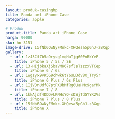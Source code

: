 ```yaml
---
layout: produk-casinghp
title: Panda art iPhone Case
categories: apple

# Produk
product-title: Panda art iPhone Case
harga: 90000
sku: hn-3151
image-drive: 15fNb6OwNyFMnkc-XHQesa5pGhJ-zBXqp
gallery:
  - url: 1zJ3CfZb5a9rysg1mqHuTjg60PnRkYeP-
    title: iPhone 5 / 5s / SE
  - url: 13-HIjbkaXjSbaVMK67sflsTzzzxVTCep
    title: iPhone 6 / 6s
  - url: 1wgzyx9vK5G9chwk6tY6sLDdv8X_Try5r
    title: iPhone 6 Plus / 6s Plus
  - url: 1IjVDnUdf87ptPXUbMfRg6UaHMc9gaYMk
    title: iPhone 7 / 8
  - url: 1kkAjdf4DDDvLKNHsYQ-sDSjTdGYYR2Vs
    title: iPhone 7 Plus / 8 Plus
  - url: 15fNb6OwNyFMnkc-XHQesa5pGhJ-zBXqp
    title: iPhone X
---
```

